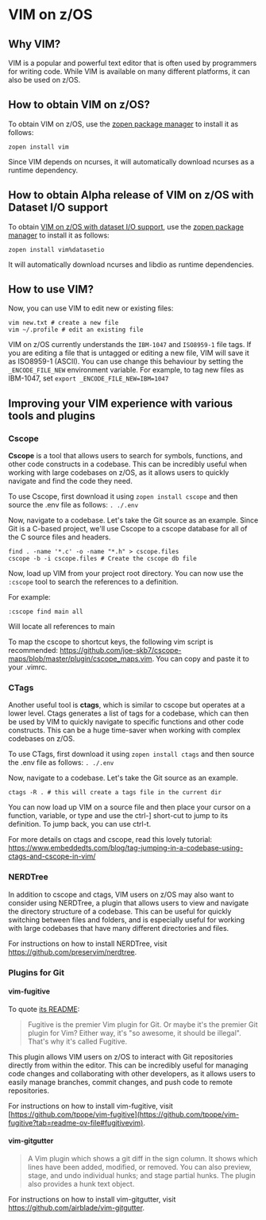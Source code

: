 # VIM on z/OS

## Why VIM?
VIM is a popular and powerful text editor that is often used by programmers for writing code. While VIM is available on many different platforms, it can also be used on z/OS.

## How to obtain VIM on z/OS?
To obtain VIM on z/OS, use the [zopen package manager](https://zopencommunity.github.io/meta/#/Guides/ThePackageManager) to install it as follows:
```
zopen install vim
```
Since VIM depends on ncurses, it will automatically download ncurses as a runtime dependency.

## How to obtain Alpha release of VIM on z/OS with Dataset I/O support
To obtain [VIM on z/OS with dataset I/O support](https://github.com/zopencommunity/vimport/releases/tag/datasetio), use the [zopen package manager](https://zopencommunity.github.io/meta/#/Guides/ThePackageManager) to install it as follows:
```
zopen install vim%datasetio
```
It will automatically download ncurses and libdio as runtime dependencies.

## How to use VIM?

Now, you can use VIM to edit new or existing files:
```
vim new.txt # create a new file
vim ~/.profile # edit an existing file
```

VIM on z/OS currently understands the `IBM-1047` and `ISO8959-1` file tags. If you are editing a file that is untagged or editing a new file, VIM will save it as ISO8959-1 (ASCII). You can use change this behaviour by setting the `_ENCODE_FILE_NEW` environment variable. For example, to tag new files as IBM-1047, set `export _ENCODE_FILE_NEW=IBM=1047`

## Improving your VIM experience with various tools and plugins

### Cscope
**Cscope** is a tool that allows users to search for symbols, functions, and other code constructs in a codebase. This can be incredibly useful when working with large codebases on z/OS, as it allows users to quickly navigate and find the code they need.

To use Cscope, first download it using `zopen install cscope` and then source the .env file as follows: `. ./.env`

Now, navigate to a codebase. Let's take the Git source as an example. Since Git is a C-based project, we'll use Cscope to a cscope database for all of the C source files and headers.
```
find . -name '*.c' -o -name "*.h" > cscope.files
cscope -b -i cscope.files # Create the cscope db file
```

Now, load up VIM from your project root directory. You can now use the `:cscope` tool to search the references to a definition.

For example:
```
:cscope find main all
```
Will locate all references to main

To map the cscope to shortcut keys, the following vim script is recommended: https://github.com/joe-skb7/cscope-maps/blob/master/plugin/cscope_maps.vim. You can copy and paste it to your .vimrc.

### CTags
Another useful tool is **ctags**, which is similar to cscope but operates at a lower level. Ctags generates a list of tags for a codebase, which can then be used by VIM to quickly navigate to specific functions and other code constructs. This can be a huge time-saver when working with complex codebases on z/OS.

To use CTags, first download it using `zopen install ctags` and then source the .env file as follows: `. ./.env`

Now, navigate to a codebase. Let's take the Git source as an example.
```
ctags -R . # this will create a tags file in the current dir
```

You can now load up VIM on a source file and then place your cursor on a function, variable, or type and use the ctrl-] short-cut to jump to its definition. To jump back, you can use ctrl-t.

For more details on ctags and cscope, read this lovely tutorial: https://www.embeddedts.com/blog/tag-jumping-in-a-codebase-using-ctags-and-cscope-in-vim/

### NERDTree
In addition to cscope and ctags, VIM users on z/OS may also want to consider using NERDTree, a plugin that allows users to view and navigate the directory structure of a codebase. This can be useful for quickly switching between files and folders, and is especially useful for working with large codebases that have many different directories and files.

For instructions on how to install NERDTree, visit https://github.com/preservim/nerdtree.

### Plugins for Git

#### vim-fugitive

To quote [its README](https://github.com/tpope/vim-fugitive?tab=readme-ov-file#fugitivevim):

> Fugitive is the premier Vim plugin for Git. Or maybe it's the premier Git plugin for Vim? Either way, it's "so awesome, it should be illegal". That's why it's called Fugitive.

This plugin allows VIM users on z/OS to interact with Git repositories directly from within the editor. This can be incredibly useful for managing code changes and collaborating with other developers, as it allows users to easily manage branches, commit changes, and push code to remote repositories.

For instructions on how to install vim-fugitive, visit [https://github.com/tpope/vim-fugitive](https://github.com/tpope/vim-fugitive?tab=readme-ov-file#fugitivevim).

#### vim-gitgutter

> A Vim plugin which shows a git diff in the sign column. It shows which lines have been added, modified, or removed. You can also preview, stage, and undo individual hunks; and stage partial hunks. The plugin also provides a hunk text object.

For instructions on how to install vim-gitgutter, visit https://github.com/airblade/vim-gitgutter.

